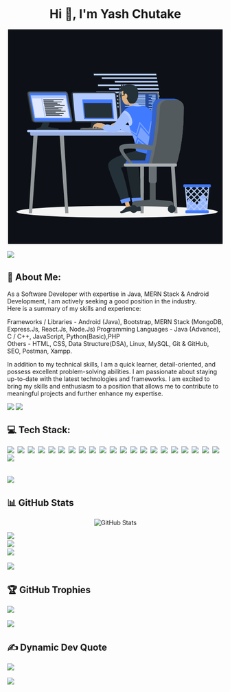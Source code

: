 <h1 align="center">Hi 👋, I'm Yash Chutake</h1>
<!-- <p>
    <img src="animation.gif" width="220" height="240" />
</p> -->
<p align="center"><img src="animation.gif" width="500" alt="animation.gif"></p>
<img src="https://user-images.githubusercontent.com/73097560/115834477-dbab4500-a447-11eb-908a-139a6edaec5c.gif">             


<h2>💫 About Me: </h2>

As a Software Developer with expertise in Java, MERN Stack & Android Development, I am actively seeking a good position in the industry.<br>
Here is a summary of my skills and experience:

Frameworks / Libraries - Android (Java), Bootstrap, MERN Stack (MongoDB, Express.Js, React.Js, Node.Js)
Programming Languages - Java (Advance), C / C++, JavaScript, Python(Basic),PHP <br>
Others - HTML, CSS, Data Structure(DSA), Linux, MySQL, Git & GitHub, SEO, Postman, Xampp. 

In addition to my technical skills, I am a quick learner, detail-oriented, and possess excellent problem-solving abilities. I am passionate about staying up-to-date with the latest technologies and frameworks. I am excited to bring my skills and enthusiasm to a position that allows me to contribute to meaningful projects and further enhance my expertise.

![](https://komarev.com/ghpvc/?username=yashchutake&color=FF0000&label=Visitor+count)
<img src="https://user-images.githubusercontent.com/73097560/115834477-dbab4500-a447-11eb-908a-139a6edaec5c.gif">


<h2>💻 Tech Stack: </h2>

<code><img height="35" src="https://cdn.jsdelivr.net/gh/devicons/devicon/icons/java/java-original-wordmark.svg"></code>&nbsp;
<code><img height="35" src="https://cdn.jsdelivr.net/gh/devicons/devicon/icons/c/c-plain.svg"></code>&nbsp;
<code><img height="35" src="https://cdn.jsdelivr.net/gh/devicons/devicon/icons/cplusplus/cplusplus-plain.svg"></code>&nbsp;
<code><img height="35" src="https://cdn.jsdelivr.net/gh/devicons/devicon/icons/python/python-original-wordmark.svg"></code>&nbsp;
<code><img height="35" src="https://cdn.jsdelivr.net/gh/devicons/devicon/icons/html5/html5-original-wordmark.svg"></code>&nbsp;
<code><img height="35" src="https://cdn.jsdelivr.net/gh/devicons/devicon/icons/css3/css3-original-wordmark.svg"></code>&nbsp;
<code><img height="35" src="https://cdn.jsdelivr.net/gh/devicons/devicon/icons/javascript/javascript-original.svg"></code>&nbsp;
<code><img height="35" src="https://cdn.jsdelivr.net/gh/devicons/devicon/icons/react/react-original-wordmark.svg"></code>&nbsp;
<code><img height="35" src="https://cdn.jsdelivr.net/gh/devicons/devicon/icons/mongodb/mongodb-original-wordmark.svg"></code>&nbsp;
<code><img height="35" src="https://cdn.jsdelivr.net/gh/devicons/devicon/icons/express/express-original-wordmark.svg"></code>&nbsp;
<code><img height="35" src="https://cdn.jsdelivr.net/gh/devicons/devicon/icons/nodejs/nodejs-original-wordmark.svg"></code>&nbsp;
<code><img height="35" src="https://cdn.jsdelivr.net/gh/devicons/devicon/icons/mysql/mysql-original-wordmark.svg"></code>&nbsp;
<code><img height="35" src="https://cdn.jsdelivr.net/gh/devicons/devicon/icons/android/android-plain-wordmark.svg"></code>&nbsp;
<code><img height="35" src="https://cdn.jsdelivr.net/gh/devicons/devicon/icons/androidstudio/androidstudio-original-wordmark.svg"></code>&nbsp;
<code><img height="35" src="https://cdn.jsdelivr.net/gh/devicons/devicon/icons/firebase/firebase-plain-wordmark.svg"></code>&nbsp;
<code><img height="35" src="https://cdn.jsdelivr.net/gh/devicons/devicon/icons/git/git-original-wordmark.svg"></code>&nbsp;
<code><img height="35" src="https://cdn.jsdelivr.net/gh/devicons/devicon/icons/linux/linux-original.svg"></code>&nbsp;
<code><img height="35" src="https://cdn.jsdelivr.net/gh/devicons/devicon/icons/bootstrap/bootstrap-original-wordmark.svg"></code>&nbsp;
<code><img height="35" src="https://cdn.jsdelivr.net/gh/devicons/devicon/icons/php/php-original.svg"></code>&nbsp;
<code><img height="35" src="https://cdn.jsdelivr.net/gh/devicons/devicon/icons/laravel/laravel-plain-wordmark.svg"></code>&nbsp;
<code><img height="35" src="https://cdn.jsdelivr.net/gh/devicons/devicon/icons/tailwindcss/tailwindcss-original-wordmark.svg"></code>&nbsp;
<code><img height="35" src="https://www.vectorlogo.zone/logos/getpostman/getpostman-icon.svg"></code>&nbsp;

<br>
<img src="https://user-images.githubusercontent.com/73097560/115834477-dbab4500-a447-11eb-908a-139a6edaec5c.gif">

<h2>📊 GitHub Stats </h2>
<div align="center">
  <img src="https://github-readme-stats.vercel.app/api?username=yashchutake&theme=react&hide_border=false&include_all_commits=true&count_private=true" alt="GitHub Stats">
</div>

![](https://github-readme-stats.vercel.app/api?username=yashchutake&theme=react&hide_border=false&include_all_commits=true&count_private=true)<br/> 
![](https://github-readme-streak-stats.herokuapp.com/?user=yashchutake&theme=react&hide_border=false)<br/>
![](https://github-readme-stats.vercel.app/api/top-langs/?username=yashchutake&theme=react&hide_border=false&include_all_commits=true&count_private=true&layout=compact)<br/>

<img src="https://user-images.githubusercontent.com/73097560/115834477-dbab4500-a447-11eb-908a-139a6edaec5c.gif">

<h2>🏆 GitHub Trophies</h2>

![](https://github-profile-trophy.vercel.app/?username=yashchutake&theme=algolia&no-frame=true&no-bg=true&margin-w=5)

<img src="https://user-images.githubusercontent.com/73097560/115834477-dbab4500-a447-11eb-908a-139a6edaec5c.gif">

<h2>✍️ Dynamic Dev Quote </h2>

![](https://quotes-github-readme.vercel.app/api?type=horizontal&theme=radical)
<br>

<img src="https://user-images.githubusercontent.com/73097560/115834477-dbab4500-a447-11eb-908a-139a6edaec5c.gif">
